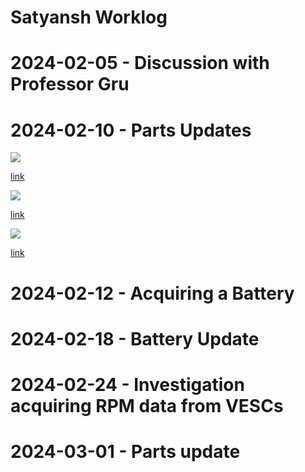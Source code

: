 # Satyansh Worklog



# 2024-02-05 - Discussion with Professor Gru



# 2024-02-10 - Parts Updates



![](esc1.png)

[link](https://flipsky.net/collections/electronic-products/products/dual-fsesc6-6-based-upon-vesc6-with-aluminum-heatsink)

![](esc2.png)

[link](https://massivestator.com/products/focbox-unity-dual-motor-controller)



![](flexiforce.png)

[link](https://www.tekscan.com/products-solutions/force-sensors/a401?tab=specifications-performance)

# 2024-02-12 - Acquiring a Battery



# 2024-02-18 - Battery Update



# 2024-02-24 - Investigation acquiring RPM data from VESCs


# 2024-03-01 - Parts update


  
  
